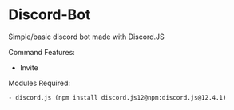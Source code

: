 # Discord-Bot
Simple/basic discord bot made with Discord.JS

Command Features:
- Invite

Modules Required:
```
- discord.js (npm install discord.js12@npm:discord.js@12.4.1)
```
